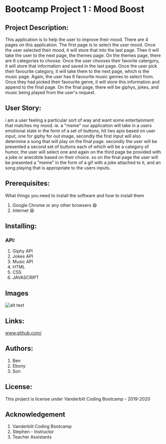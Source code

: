 # Bootcamp Project 1 : Mood Boost

## Project Description: 
This application is to help the user to improve their mood. There are 4 pages on this application. The first page is to select the user mood. Once the user selected their mood, it will store that into the last page. Then it will take the user to the next page, the themes page. On the themes page, there are 6 categories to choose. Once the user chooses their favorite catergory, it will store that information and saved in the last page. Once the user pick their favourite category, it will take them to the next page, which is the music page. Again, the user has 6 favourite music genres to select from. Once they had picked their favourite genre, it will store this information and append to the final page. On the final page, there will be giphys, jokes, and music being played from the user's request. 

## User Story: 
i am a user feeling a particular sort of way and want some entertainment that matches my mood. ie. a "meme"
our application will take in a users emotional state in the form of a set of buttons, hit two apis based on user input, one for giphy for out image, secondly the first input will also determine a song that will play on the final page. secondly the user will be presented a second set of buttons each of which will be a category of humor, the user will select one and again on the third page be provided with a joke or anecdote based on their choice. so on the final page the user will be presented a "meme" in the form of a gif with a joke attached to it, and an song playing that is appropriate to the users inputs.

## Prerequisites: 
 What things you need to install the software and how to install them
 1. Google Chrome or any other browsers :smile:
 2. Internet :smile:

## Installing: 
### API: 
1. Giphy API
2. Jokes API
3. Music API 
4. HTML 
5. CSS
6. JAVASCRIPT


## Images

![alt text](C:\Users\User\Desktop\sentiment-analysis.jpg "Description goes here")




## Links: 
www.github.com/

## Authors: 
1. Ben 
2. Ebony
3. Son 

## License:
This project is license under Vanderbilt Coding Bootcamp - 2019-2020


## Acknowledgement
1. Vanderbilt Coding Bootcamp
2. Stephen - Instructor 
3. Teacher Assistants
